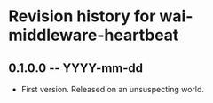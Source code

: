 # Revision history for wai-middleware-heartbeat

## 0.1.0.0 -- YYYY-mm-dd

* First version. Released on an unsuspecting world.
